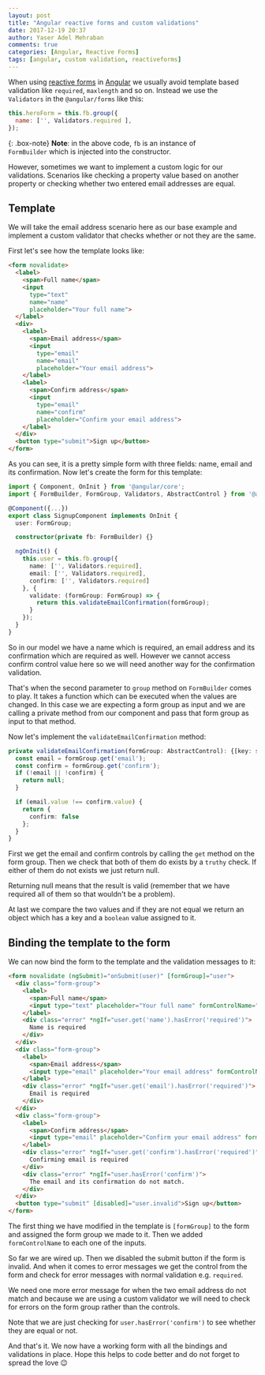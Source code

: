 ```yaml
---
layout: post
title: "Angular reactive forms and custom validations"
date: 2017-12-19 20:37
author: Yaser Adel Mehraban
comments: true
categories: [Angular, Reactive Forms]
tags: [angular, custom validation, reactiveforms]
---
```

When using [reactive forms](https://v2.angular.io/docs/ts/latest/guide/reactive-forms.html) in [Angular](https://angular.io/) we usually avoid template based validation like `required`, `maxlength` and so on. Instead we use the `Validators` in the `@angular/forms` like this:

```javascript
this.heroForm = this.fb.group({
  name: ['', Validators.required ],
});
```

{: .box-note}
**Note**: in the above code, `fb` is an instance of `FormBuilder` which is injected into the constructor.

However, sometimes we want to implement a custom logic for our validations. Scenarios like checking a property value based on another property or checking whether two entered email addresses are equal.

## Template

We will take the email address scenario here as our base example and implement a custom validator that checks whether or not they are the same. 

First let's see how the template looks like:

```html
<form novalidate>
  <label>
    <span>Full name</span>
    <input
      type="text"
      name="name"
      placeholder="Your full name">
  </label>
  <div>
    <label>
      <span>Email address</span>
      <input
        type="email"
        name="email"
        placeholder="Your email address">
    </label>
    <label>
      <span>Confirm address</span>
      <input
        type="email"
        name="confirm"
        placeholder="Confirm your email address">
    </label>
  </div>
  <button type="submit">Sign up</button>
</form>
```

As you can see, it is a pretty simple form with three fields: name, email and its confirmation. Now let's create the form for this template:

```typescript
import { Component, OnInit } from '@angular/core';
import { FormBuilder, FormGroup, Validators, AbstractControl } from '@angular/forms';

@Component({...})
export class SignupComponent implements OnInit {
  user: FormGroup;

  constructor(private fb: FormBuilder) {}

  ngOnInit() {
    this.user = this.fb.group({
      name: ['', Validators.required],      
      email: ['', Validators.required],
      confirm: ['', Validators.required]
    }, {
      validate: (formGroup: FormGroup) => {
        return this.validateEmailConfirmation(formGroup);
      }
    });
  }
}
```

So in our model we have a name which is required, an email address and its confirmation which are required as well. However we cannot access confirm control value here so we will need another way for the confirmation validation.

That's when the second parameter to `group` method on `FormBuilder` comes to play. It takes a function which can be executed when the values are changed. In this case we are expecting a form group as input and we are calling a private method from our component and pass that form group as input to that method.

Now let's implement the `validateEmailConfirmation` method:

```typescript
private validateEmailConfirmation(formGroup: AbstractControl): {[key: string]: boolean} {
  const email = formGroup.get('email');
  const confirm = formGroup.get('confirm');
  if (!email || !confirm) {
    return null;
  }

  if (email.value !== confirm.value) {
    return {
      confirm: false
    };
  }
}
```

First we get the email and confirm controls by calling the `get` method on the form group. Then we check that both of them do exists by a `truthy` check. If either of them do not exists we just return null. 

Returning null means that the result is valid (remember that we have required all of them so that wouldn't be a problem).

At last we compare the two values and if they are not equal we return an object which has a key and a `boolean` value assigned to it.

## Binding the template to the form

We can now bind the form to the template and the validation messages to it:

```html
<form novalidate (ngSubmit)="onSubmit(user)" [formGroup]="user">
  <div class="form-group">
    <label>
      <span>Full name</span>
      <input type="text" placeholder="Your full name" formControlName="name">
    </label>
    <div class="error" *ngIf="user.get('name').hasError('required')">
      Name is required
    </div>
  </div>
  <div class="form-group">
    <label>
      <span>Email address</span>
      <input type="email" placeholder="Your email address" formControlName="email">
    </label>
    <div class="error" *ngIf="user.get('email').hasError('required')">
      Email is required
    </div>
  </div>  
  <div class="form-group">
    <label>
      <span>Confirm address</span>
      <input type="email" placeholder="Confirm your email address" formControlName="confirm">
    </label>
    <div class="error" *ngIf="user.get('confirm').hasError('required')">
      Confirming email is required
    </div>
    <div class="error" *ngIf="user.hasError('confirm')">
      The email and its confirmation do not match.
    </div>
  </div>
  <button type="submit" [disabled]="user.invalid">Sign up</button>
</form>
```

The first thing we have modified in the template is `[formGroup]` to the form and assigned the form group we made to it. Then we added `formControlName` to each one of the inputs.

So far we are wired up. Then we disabled the submit button if the form is invalid. And when it comes to error messages we get the control from the form and check for error messages with normal validation e.g. `required`.

We need one more error message for when the two email address do not match and because we are using a custom validator we will need to check for errors on the form group rather than the controls. 

Note that we are just checking for `user.hasError('confirm')` to see whether they are equal or not.

And that's it. We now have a working form with all the bindings and validations in place. Hope this helps to code better and do not forget to spread the love 😉
